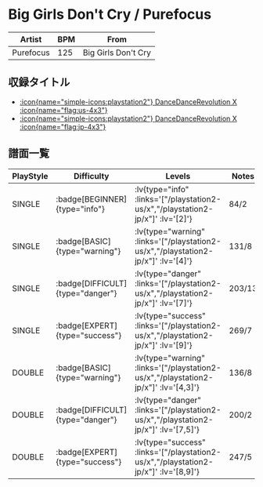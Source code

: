# Big Girls Don't Cry / Purefocus

|Artist|BPM|From|
|------|---|----|
|Purefocus|125|Big Girls Don't Cry|

## 収録タイトル

- [ :icon{name="simple-icons:playstation2"} DanceDanceRevolution X :icon{name="flag:us-4x3"} ](/playstation2-us/x)
- [ :icon{name="simple-icons:playstation2"} DanceDanceRevolution X :icon{name="flag:jp-4x3"} ](/playstation2-jp/x)

## 譜面一覧

|PlayStyle|Difficulty|Levels|Notes|Movie|
|---------|----------|------|-----|-----|
|SINGLE| :badge[BEGINNER]{type="info"} | :lv{type="info" :links='["/playstation2-us/x","/playstation2-jp/x"]' :lv='[2]'} |84/2||
|SINGLE| :badge[BASIC]{type="warning"} | :lv{type="warning" :links='["/playstation2-us/x","/playstation2-jp/x"]' :lv='[4]'} |131/8||
|SINGLE| :badge[DIFFICULT]{type="danger"} | :lv{type="danger" :links='["/playstation2-us/x","/playstation2-jp/x"]' :lv='[7]'} |203/13||
|SINGLE| :badge[EXPERT]{type="success"} | :lv{type="success" :links='["/playstation2-us/x","/playstation2-jp/x"]' :lv='[9]'} |269/7||
|DOUBLE| :badge[BASIC]{type="warning"} | :lv{type="warning" :links='["/playstation2-us/x","/playstation2-jp/x"]' :lv='[4,3]'} |136/8||
|DOUBLE| :badge[DIFFICULT]{type="danger"} | :lv{type="danger" :links='["/playstation2-us/x","/playstation2-jp/x"]' :lv='[7,5]'} |200/2||
|DOUBLE| :badge[EXPERT]{type="success"} | :lv{type="success" :links='["/playstation2-us/x","/playstation2-jp/x"]' :lv='[8,9]'} |247/5||

